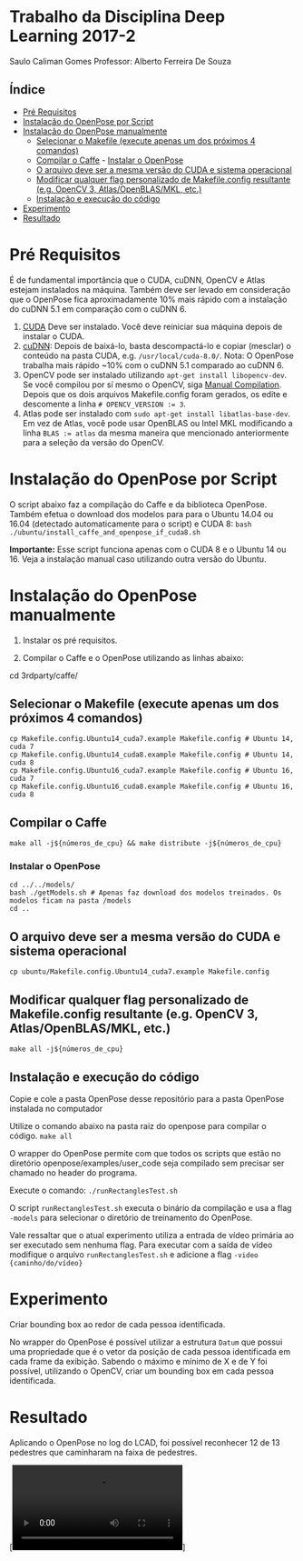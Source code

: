 # Trabalho da Disciplina Deep Learning 2017-2
Saulo Caliman Gomes
Professor: Alberto Ferreira De Souza

## Índice

- [Pré Requisitos](#pre-requisitos)
- [Instalação do OpenPose por Script](#instalacao-do-openpose-por-script)
- [Instalação do OpenPose manualmente](#instalacao-do-openpose-manualmente)
  - [Selecionar o Makefile (execute apenas um dos próximos 4 comandos)](#selecionar-o-makefile-execute-apenas-um-dos-proximos-4-comandos)
  - [Compilar o Caffe](#compilar-o-caffe)
          - [Instalar o OpenPose](#Instalar-o-openpose)
  - [O arquivo deve ser a mesma versão do CUDA e sistema operacional](#o-arquivo-deve-ser-a-mesma-versao-do-cuda-e-sistema-operacional)
  - [Modificar qualquer flag personalizado de Makefile.config resultante (e.g. OpenCV 3, Atlas/OpenBLAS/MKL, etc.)](#modificar-qualquer-flag-personalizado-de-makefileconfig-resultante-eg-opencv-3-atlasopenblasmkl-etc)
  - [Instalação e execução do código](#instalacao-e-execucao-do-codigo)
- [Experimento](#experimento)
- [Resultado](#resultado)

# Pré Requisitos
É de fundamental importância que o CUDA, cuDNN, OpenCV e Atlas estejam instalados na máquina. Também deve ser levado em consideração que o OpenPose fica aproximadamente 10% mais rápido com a instalação do cuDNN 5.1 em comparação com o cuDNN 6.

1. [CUDA](https://developer.nvidia.com/cuda-80-ga2-download-archive) Deve ser instalado. Você deve reiniciar sua máquina depois de instalar o CUDA.
2. [cuDNN](https://developer.nvidia.com/cudnn): Depois de baixá-lo, basta descompactá-lo e copiar (mesclar) o conteúdo na pasta CUDA, e.g. `/usr/local/cuda-8.0/`. Nota: O OpenPose trabalha mais rápido ~10% com o cuDNN 5.1 comparado ao cuDNN 6.
3. OpenCV pode ser instalado utilizando `apt-get install libopencv-dev`. Se você compilou por sí mesmo o OpenCV, siga [Manual Compilation](#manual-compilation). Depois que os dois arquivos Makefile.config foram gerados, os edite e descomente a linha `# OPENCV_VERSION := 3`.
4. Atlas pode ser instalado com `sudo apt-get install libatlas-base-dev`. Em vez de Atlas, você pode usar OpenBLAS ou Intel MKL modificando a linha `BLAS := atlas` da mesma maneira que mencionado anteriormente para a seleção da versão do OpenCV.

# Instalação do OpenPose por Script
O script abaixo faz a compilação do Caffe e da biblioteca OpenPose. Também efetua o download dos modelos para para o Ubuntu 14.04 ou 16.04 (detectado automaticamente para o script) e CUDA 8:
`bash ./ubuntu/install_caffe_and_openpose_if_cuda8.sh`

**Importante:** Esse script funciona apenas com o CUDA 8 e o Ubuntu 14 ou 16. Veja a instalação manual caso utilizando outra versão do Ubuntu.

# Instalação do OpenPose manualmente
1. Instalar os pré requisitos.

2. Compilar o Caffe e o OpenPose utilizando as linhas abaixo:

cd 3rdparty/caffe/

## Selecionar o Makefile (execute apenas um dos próximos 4 comandos)
```
cp Makefile.config.Ubuntu14_cuda7.example Makefile.config # Ubuntu 14, cuda 7
cp Makefile.config.Ubuntu14_cuda8.example Makefile.config # Ubuntu 14, cuda 8
cp Makefile.config.Ubuntu16_cuda7.example Makefile.config # Ubuntu 16, cuda 7
cp Makefile.config.Ubuntu16_cuda8.example Makefile.config # Ubuntu 16, cuda 8
```

## Compilar o Caffe
`make all -j${números_de_cpu} && make distribute -j${números_de_cpu}`

### Instalar o OpenPose
```
cd ../../models/
bash ./getModels.sh # Apenas faz download dos modelos treinados. Os modelos ficam na pasta /models
cd ..
````
## O arquivo deve ser a mesma versão do CUDA e sistema operacional
`cp ubuntu/Makefile.config.Ubuntu14_cuda7.example Makefile.config`

## Modificar qualquer flag personalizado de Makefile.config resultante (e.g. OpenCV 3, Atlas/OpenBLAS/MKL, etc.)
`make all -j${números_de_cpu}`

## Instalação e execução do código
Copie e cole a pasta OpenPose desse repositório para a pasta OpenPose instalada no computador

Utilize o comando abaixo na pasta raiz do openpose para compilar o código.
`make all`

O wrapper do OpenPose permite com que todos os scripts que estão no diretório openpose/examples/user_code seja compilado sem precisar ser chamado no header do programa.

Execute o comando:
`./runRectanglesTest.sh`

O script `runRectanglesTest.sh` executa o binário da compilação e usa a flag `-models` para selecionar o diretório de treinamento do OpenPose.

Vale ressaltar que o atual experimento utiliza a entrada de vídeo primária ao ser executado sem nenhuma flag. Para executar com a saída de vídeo modifique o arquivo `runRectanglesTest.sh` e adicione a flag `-video {caminho/do/vídeo}`

# Experimento
Criar bounding box ao redor de cada pessoa identificada.

No wrapper do OpenPose é possível utilizar a estrutura `Datum` que possui uma propriedade que é o vetor da posição de cada pessoa identificada em cada frame da exibição. Sabendo o máximo e mínimo de X e de Y foi possível, utilizando o OpenCV, criar um bounding box em cada pessoa identificada.

# Resultado
Aplicando o OpenPose no log do LCAD, foi possível reconhecer 12 de 13 pedestres que caminharam na faixa de pedestres.

[![Experimento](https://raw.githubusercontent.com/LCAD-UFES/Deep-Learning-2017-2/master/saulo-caliman/doc/output.webm)]
